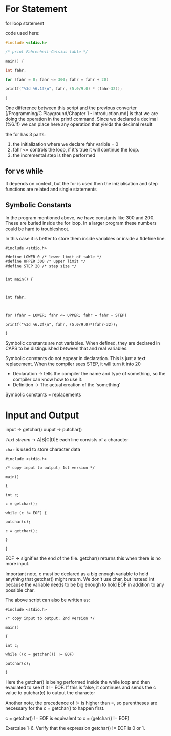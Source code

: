 
# For Statement

for loop statement

code used here:

```c
#include <stdio.h>

/* print Fahrenheit-Celsius table */

main() {

int fahr;

for (fahr = 0; fahr <= 300; fahr = fahr + 20)

printf("%3d %6.1f\n", fahr, (5.0/9.0) * (fahr-32));

}
```

One difference between this script and the previous converter [/Programming/C Playground/Chapter 1 - Introduction.md] is that we are doing the operation in the printf command. Since we declared a decimal (%6.1f) we can place here any operation that yields the decimal result 


the for has 3 parts:
1) the initialization where we declare fahr varible = 0 
2) fahr <= controls the loop, if it's true it will continue the loop. 
3) the incremental step is then performed 

## for vs while
It depends on context, but the for is used then the inizialisation and step functions are related and single statements 

## Symbolic Constants
In the program mentioned above, we have constants like 300 and 200. These are buried inside the for loop. In a larger program these numbers could be hard to troubleshoot. 

In this case it is better to store them inside variables or inside a #define line.

```
#include <stdio.h>

#define LOWER 0 /* lower limit of table */
#define UPPER 300 /* upper limit */
#define STEP 20 /* step size */


int main() {

  

int fahr;

  

for (fahr = LOWER; fahr <= UPPER; fahr = fahr + STEP)

printf("%3d %6.2f\n", fahr, (5.0/9.0)*(fahr-32));
  
}
```

Symbolic constants are not variables. When defined, they are declared in CAPS to be distinguished between that and real variables. 

Symbolic constants do not appear in declaration. This is just a text replacement. When the compiler sees STEP, it will turn it into 20 
- Declaration -> tells the compiler the name and type of something, so the compiler can know how to use it. 
- Definition -> The actual creation of the 'something'

Symbolic constants = replacements 

# Input and Output
input -> getchar()
ouput -> putchar()

*Text stream* -> A|B|C|D|E each line consists of a character 

`char` is used to store character data 

```
#include <stdio.h>

/* copy input to output; 1st version */

main()

{

int c;

c = getchar();

while (c != EOF) {

putchar(c);

c = getchar();

}

}
```

EOF -> signifies the end of the file. getchar() returns this when there is no more input. 

Important note, c must be declared as a big enough variable to hold anything that getchar() might return. We don't use char, but instead int because the variable needs to be big enough to hold EOF in addition to any possible char. 


The above script can also be written as:
```
#include <stdio.h>

/* copy input to output; 2nd version */

main()

{

int c;

while ((c = getchar()) != EOF)

putchar(c);

}
```

Here the getchar() is being performed inside the while loop and then evaulated to see if it != EOF. If this is false, it continues and sends the c value to putchar(c) to output the character

Another note, the precedence of != is higher than =, so parentheses are necessary for the c = getchar() to happen first. 

c = getchar() != EOF is equivalent to c = (getchar() != EOF)

Exercsise 1-6. Verify that the expression getchar() != EOF is 0 or 1.

